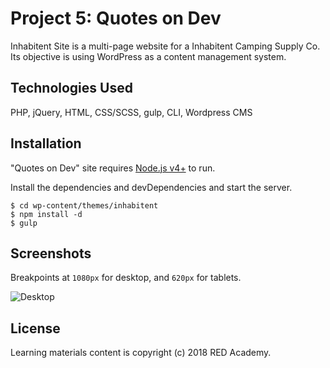 # Project 5: Quotes on Dev

Inhabitent Site is a multi-page website for a Inhabitent Camping Supply Co. Its objective is using WordPress as a content management system.

## **Technologies Used**

PHP, jQuery, HTML, CSS/SCSS, gulp, CLI, Wordpress CMS

## **Installation**

"Quotes on Dev" site requires [Node.js v4+][1] to run.

Install the dependencies and devDependencies and start the server.

```
$ cd wp-content/themes/inhabitent
$ npm install -d
$ gulp
```

[1]: https://nodejs.org/en/

## **Screenshots**

Breakpoints at `1080px` for desktop, and `620px` for tablets.

![Desktop](https://github.com/jenjjy/project5-quotesondev/blob/master/images/Screen%20Shot%20qod_desktop.png)

## **License**

Learning materials content is copyright (c) 2018 RED Academy.
